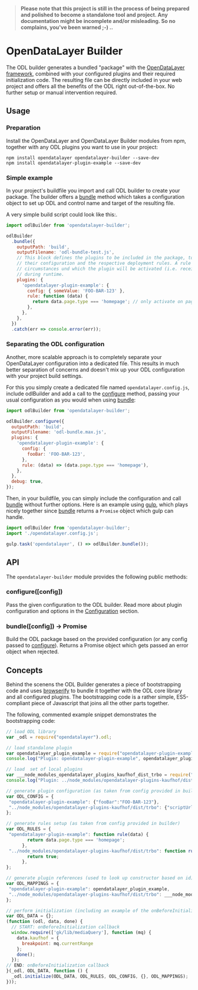 > **Please note that this project is still in the process of being prepared and polished
> to become a standalone tool and project. Any documentation might be incomplete and/or
> misleading. So no complains, you've been warned ;-) ..**

# OpenDataLayer Builder
The ODL builder generates a bundled "package" with the [OpenDataLayer framework](https://gitlab.gkh-setu.de/bsna/opendatalayer),
combined with your configured plugins and their required initialization code. The resulting file can be
directly included in your web project and offers all the benefits of the ODL right out-of-the-box. No further
setup or manual intervention required.

## Usage

### Preparation
Install the OpenDataLayer and OpenDataLayer Builder modules from npm, together with any ODL plugins
you want to use in your project:

    npm install opendatalayer opendatalayer-builder --save-dev
    npm install opendatalayer-plugin-example --save-dev

### Simple example
In your project's buildfile you import and call ODL builder to create your package. The builder offers a
[bundle](#api) method which takes a configuration object to set up ODL and control name and target of the
resulting file.

A very simple build script could look like this:.
```javascript
import odlBuilder from 'opendatalayer-builder';

odlBuilder
  .bundle({
    outputPath: 'build',
    outputFilename: 'odl-bundle-test.js',
    // This block defines the plugins to be included in the package, together with
    // their configuration and the respective deployment rules. A rule defines the
    // circumstances und which the plugin will be activated (i.e. receive data)
    // during runtime.
    plugins: {
      'opendatalayer-plugin-example': {
        config: { someValue: 'FOO-BAR-123' },
        rule: function (data) {
          return data.page.type === 'homepage'; // only activate on pages with type "homepage"
        },
      },
    },
  })
  .catch(err => console.error(err));
```

### Separating the ODL configuration
Another, more scalable approach is to completely separate your OpenDataLayer configuration
into a dedicated file. This results in much better separation of concerns and doesn't mix up your
ODL configuration with your project build settings.

For this you simply create a dedicated file named `opendatalayer.config.js`, include odlBuilder and
add a call to the [configure](#api) method, passing your usual configuration as you would when
using [bundle](#api):
```javascript
import odlBuilder from 'opendatalayer-builder';

odlBuilder.configure({
  outputPath: 'build',
  outputFilename: 'odl-bundle.max.js',
  plugins: {
    'opendatalayer-plugin-example': {
      config: {
        fooBar: 'FOO-BAR-123',
      },
      rule: (data) => (data.page.type === 'homepage'),
    },
  },
  debug: true,
});
```

Then, in your buildfile, you can simply include the configuration and call [bundle](#api) without
further options. Here is an example using [gulp](http://www.gulpjs.com), which plays nicely together
since [bundle](#api) returns a `Promise` object which gulp can handle.

```javascript
import odlBuilder from 'opendatalayer-builder';
import './opendatalayer.config.js';

gulp.task('opendatalayer', () => odlBuilder.bundle());
```

## API
The `opendatalayer-builder` module provides the following public methods:

### configure([config])
Pass the given configuration to the ODL builder. Read more about plugin configuration and options in the
[Configuration](#configuration) section.

### bundle([config]) -> Promise
Build the ODL package based on the provided configuration (or any config passed to [configure](#api)). Returns
a Promise object which gets passed an error object when rejected.

## Concepts
Behind the scenens the ODL Builder generates a piece of bootstrapping code and uses [browserify](http://browserify.org/) to bundle it
together with the ODL core library and all configured plugins. The bootstrapping code is a rather simple,
ES5-compliant piece of Javascript that joins all the other parts together.

The following, commented example snippet demonstrates the bootstrapping code:

```javascript
// load ODL library
var _odl = require("opendatalayer").odl;

// load standalone plugin
var opendatalayer_plugin_example = require("opendatalayer-plugin-example").default;
console.log("Plugin: opendatalayer-plugin-example", opendatalayer_plugin_example);

// load  set of local plugins
var ___node_modules_opendatalayer_plugins_kaufhof_dist_trbo = require("../node_modules/opendatalayer-plugins-kaufhof/dist/trbo").default;
console.log("Plugin: ../node_modules/opendatalayer-plugins-kaufhof/dist/trbo", ___node_modules_opendatalayer_plugins_kaufhof_dist_trbo);

// generate plugin configuration (as taken from config provided in builder)
var ODL_CONFIG = {
 "opendatalayer-plugin-example": {"fooBar":"FOO-BAR-123"},
 "../node_modules/opendatalayer-plugins-kaufhof/dist/trbo": {"scriptUrl":"..."},
};

// generate rules setup (as taken from config provided in builder)
var ODL_RULES = {
 "opendatalayer-plugin-example": function rule(data) {
        return data.page.type === 'homepage';
      },
 "../node_modules/opendatalayer-plugins-kaufhof/dist/trbo": function rule(data) {
        return true;
      },
};

// generate plugin references (used to look up constructor based on id)
var ODL_MAPPINGS = {
 "opendatalayer-plugin-example": opendatalayer_plugin_example,
 "../node_modules/opendatalayer-plugins-kaufhof/dist/trbo": ___node_modules_opendatalayer_plugins_kaufhof_dist_trbo,
};

// perform initialization (including an example of the onBeforeInitialization callback)
var ODL_DATA = {};
(function (odl, data, done) {
  // START: onBeforeInitialization callback
  window.require(['gk/lib/mediaQuery'], function (mq) {
    data.kaufhof = {
      breakpoint: mq.currentRange
    };
    done();
  });
// END: onBeforeInitialization callback
}(_odl, ODL_DATA, function () {
  _odl.initialize(ODL_DATA, ODL_RULES, ODL_CONFIG, {}, ODL_MAPPINGS);
}));

```
